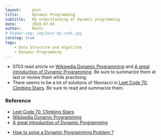 ```yaml
---
layout:     post
title:      Dynamic Programming
subtitle:   My understanding of dynamic programming
date:       2020-07-03
author:     RenYi
# header-img: img/post-bg-cook.jpg
catalog: true
tags:
    - Data Structure and Algorithm
    - Dynamic Programming
---
```


- 0703 read article on [Wikipedia Dynamic Programming](https://en.wikipedia.org/wiki/Dynamic_programming) and [A great introduction of Dynamic Programming](https://www.hackerearth.com/zh/practice/algorithms/dynamic-programming/introduction-to-dynamic-programming-1/tutorial/). Be sure to summarize them at last or review them while practising.
- There seems to be a lot of solutions of fibonacci in [Leet Code 70. Climbing Stairs](https://leetcode.com/problems/climbing-stairs/). Be sure to read and summarize them.

### Reference
- [Leet Code 70. Climbing Stairs](https://leetcode.com/problems/climbing-stairs/)
- [Wikipedia Dynamic Programming](https://en.wikipedia.org/wiki/Dynamic_programming)
- [A great introduction of Dynamic Programming](https://www.hackerearth.com/zh/practice/algorithms/dynamic-programming/introduction-to-dynamic-programming-1/tutorial/)
<!-- - [Data Structure and Algorithm from Junhui Deng(Binary Search Version C)](https://dsa.cs.tsinghua.edu.cn/~deng/ds/dsacpp/index.htm/) -->
- [How to solve a Dynamic Programming Problem ?](https://www.geeksforgeeks.org/solve-dynamic-programming-problem/)
